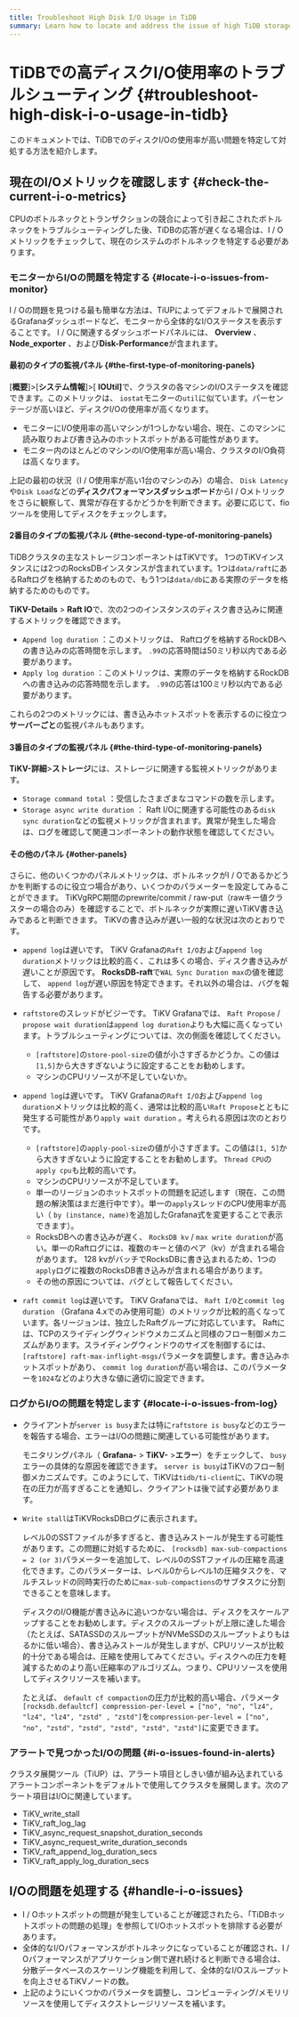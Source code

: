 ```yaml
---
title: Troubleshoot High Disk I/O Usage in TiDB
summary: Learn how to locate and address the issue of high TiDB storage I/O usage.
---
```


# TiDBでの高ディスクI/O使用率のトラブルシューティング {#troubleshoot-high-disk-i-o-usage-in-tidb}

このドキュメントでは、TiDBでのディスクI/Oの使用率が高い問題を特定して対処する方法を紹介します。

## 現在のI/Oメトリックを確認します {#check-the-current-i-o-metrics}

CPUのボトルネックとトランザクションの競合によって引き起こされたボトルネックをトラブルシューティングした後、TiDBの応答が遅くなる場合は、I / Oメトリックをチェックして、現在のシステムのボトルネックを特定する必要があります。

### モニターからI/Oの問題を特定する {#locate-i-o-issues-from-monitor}

I / Oの問題を見つける最も簡単な方法は、TiUPによってデフォルトで展開されるGrafanaダッシュボードなど、モニターから全体的なI/Oステータスを表示することです。 I / Oに関連するダッシュボードパネルには、 **Overview** 、 <strong>Node_exporter</strong> 、および<strong>Disk-Performance</strong>が含まれます。

#### 最初のタイプの監視パネル {#the-first-type-of-monitoring-panels}

[**概要**]&gt;[<strong>システム情報</strong>]&gt;[ <strong>IOUtil]</strong>で、クラスタの各マシンのI/Oステータスを確認できます。このメトリックは、 `iostat`モニターの`util`に似ています。パーセンテージが高いほど、ディスクI/Oの使用率が高くなります。

-   モニターにI/O使用率の高いマシンが1つしかない場合、現在、このマシンに読み取りおよび書き込みのホットスポットがある可能性があります。
-   モニター内のほとんどのマシンのI/O使用率が高い場合、クラスタのI/O負荷は高くなります。

上記の最初の状況（I / O使用率が高い1台のマシンのみ）の場合、 `Disk Latency`や`Disk Load`などの**ディスクパフォーマンスダッシュボード**からI / Oメトリックをさらに観察して、異常が存在するかどうかを判断できます。必要に応じて、fioツールを使用してディスクをチェックします。

#### 2番目のタイプの監視パネル {#the-second-type-of-monitoring-panels}

TiDBクラスタの主なストレージコンポーネントはTiKVです。 1つのTiKVインスタンスには2つのRocksDBインスタンスが含まれています。1つは`data/raft`にあるRaftログを格納するためのもので、もう1つは`data/db`にある実際のデータを格納するためのものです。

**TiKV-Details** &gt; <strong>Raft IO</strong>で、次の2つのインスタンスのディスク書き込みに関連するメトリックを確認できます。

-   `Append log duration` ：このメトリックは、 Raftログを格納するRockDBへの書き込みの応答時間を示します。 `.99`の応答時間は50ミリ秒以内である必要があります。
-   `Apply log duration` ：このメトリックは、実際のデータを格納するRockDBへの書き込みの応答時間を示します。 `.99`の応答は100ミリ秒以内である必要があります。

これらの2つのメトリックには、書き込みホットスポットを表示するのに役立つ**サーバーごと**の監視パネルもあります。

#### 3番目のタイプの監視パネル {#the-third-type-of-monitoring-panels}

**TiKV-詳細**&gt;<strong>ストレージ</strong>には、ストレージに関連する監視メトリックがあります。

-   `Storage command total` ：受信したさまざまなコマンドの数を示します。
-   `Storage async write duration` ： Raft I/Oに関連する可能性のある`disk sync duration`などの監視メトリックが含まれます。異常が発生した場合は、ログを確認して関連コンポーネントの動作状態を確認してください。

#### その他のパネル {#other-panels}

さらに、他のいくつかのパネルメトリックは、ボトルネックがI / Oであるかどうかを判断するのに役立つ場合があり、いくつかのパラメーターを設定してみることができます。 TiKVgRPC期間のprewrite/commit / raw-put（rawキー値クラスターの場合のみ）を確認することで、ボトルネックが実際に遅いTiKV書き込みであると判断できます。 TiKVの書き込みが遅い一般的な状況は次のとおりです。

-   `append log`は遅いです。 TiKV Grafanaの`Raft I/O`および`append log duration`メトリックは比較的高く、これは多くの場合、ディスク書き込みが遅いことが原因です。 **RocksDB-raft**で`WAL Sync Duration max`の値を確認して、 `append log`が遅い原因を特定できます。それ以外の場合は、バグを報告する必要があります。

-   `raftstore`のスレッドがビジーです。 TiKV Grafanaでは、 `Raft Propose` / `propose wait duration`は`append log duration`よりも大幅に高くなっています。トラブルシューティングについては、次の側面を確認してください。

    -   `[raftstore]`の`store-pool-size`の値が小さすぎるかどうか。この値は`[1,5]`から大きすぎないように設定することをお勧めします。
    -   マシンのCPUリソースが不足していないか。

-   `append log`は遅いです。 TiKV Grafanaの`Raft I/O`および`append log duration`メトリックは比較的高く、通常は比較的高い`Raft Propose`とともに発生する可能性があり`apply wait duration` 。考えられる原因は次のとおりです。

    -   `[raftstore]`の`apply-pool-size`の値が小さすぎます。この値は`[1, 5]`から大きすぎないように設定することをお勧めします。 `Thread CPU`の`apply cpu`も比較的高いです。
    -   マシンのCPUリソースが不足しています。
    -   単一のリージョンのホットスポットの問題を記述します（現在、この問題の解決策はまだ進行中です）。単一の`apply`スレッドのCPU使用率が高い（ `by (instance, name)`を追加したGrafana式を変更することで表示できます）。
    -   RocksDBへの書き込みが遅く、 `RocksDB kv` / `max write duration`が高い。単一のRaftログには、複数のキーと値のペア（kv）が含まれる場合があります。 128 kvがバッチでRocksDBに書き込まれるため、1つの`apply`ログに複数のRocksDB書き込みが含まれる場合があります。
    -   その他の原因については、バグとして報告してください。

-   `raft commit log`は遅いです。 TiKV Grafanaでは、 `Raft I/O`と`commit log duration` （Grafana 4.xでのみ使用可能）のメトリックが比較的高くなっています。各リージョンは、独立したRaftグループに対応しています。 Raftには、TCPのスライディングウィンドウメカニズムと同様のフロー制御メカニズムがあります。スライディングウィンドウのサイズを制御するには、 `[raftstore] raft-max-inflight-msgs`パラメータを調整します。書き込みホットスポットがあり、 `commit log duration`が高い場合は、このパラメーターを`1024`などのより大きな値に適切に設定できます。

### ログからI/Oの問題を特定します {#locate-i-o-issues-from-log}

-   クライアントが`server is busy`または特に`raftstore is busy`などのエラーを報告する場合、エラーはI/Oの問題に関連している可能性があります。

    モニタリングパネル（ **Grafana-** &gt; <strong>TiKV-</strong> &gt;<strong>エラー</strong>）をチェックして、 `busy`エラーの具体的な原因を確認できます。 `server is busy`はTiKVのフロー制御メカニズムです。このようにして、TiKVは`tidb/ti-client`に、TiKVの現在の圧力が高すぎることを通知し、クライアントは後で試す必要があります。

-   `Write stall`はTiKVRocksDBログに表示されます。

    レベル0のSSTファイルが多すぎると、書き込みストールが発生する可能性があります。この問題に対処するために、 `[rocksdb] max-sub-compactions = 2 (or 3)`パラメーターを追加して、レベル0のSSTファイルの圧縮を高速化できます。このパラメーターは、レベル0からレベル1の圧縮タスクを、マルチスレッドの同時実行のために`max-sub-compactions`のサブタスクに分割できることを意味します。

    ディスクのI/O機能が書き込みに追いつかない場合は、ディスクをスケールアップすることをお勧めします。ディスクのスループットが上限に達した場合（たとえば、SATASSDのスループットがNVMeSSDのスループットよりもはるかに低い場合）、書き込みストールが発生しますが、CPUリソースが比較的十分である場合は、圧縮を使用してみてください。ディスクへの圧力を軽減するためのより高い圧縮率のアルゴリズム。つまり、CPUリソースを使用してディスクリソースを補います。

    たとえば、 `default cf compaction`の圧力が比較的高い場合、パラメータ`[rocksdb.defaultcf] compression-per-level = ["no", "no", "lz4", "lz4", "lz4", "zstd" , "zstd"]`を`compression-per-level = ["no", "no", "zstd", "zstd", "zstd", "zstd", "zstd"]`に変更できます。

### アラートで見つかったI/Oの問題 {#i-o-issues-found-in-alerts}

クラスタ展開ツール（TiUP）は、アラート項目としきい値が組み込まれているアラートコンポーネントをデフォルトで使用してクラスタを展開します。次のアラート項目はI/Oに関連しています。

-   TiKV_write_stall
-   TiKV_raft_log_lag
-   TiKV_async_request_snapshot_duration_seconds
-   TiKV_async_request_write_duration_seconds
-   TiKV_raft_append_log_duration_secs
-   TiKV_raft_apply_log_duration_secs

## I/Oの問題を処理する {#handle-i-o-issues}

-   I / Oホットスポットの問題が発生していることが確認されたら、「TiDBホットスポットの問題の処理」を参照してI/Oホットスポットを排除する必要があります。
-   全体的なI/Oパフォーマンスがボトルネックになっていることが確認され、I / Oパフォーマンスがアプリケーション側で遅れ続けると判断できる場合は、分散データベースのスケーリング機能を利用して、全体的なI/Oスループットを向上させるTiKVノードの数。
-   上記のようにいくつかのパラメータを調整し、コンピューティング/メモリリソースを使用してディスクストレージリソースを補います。
